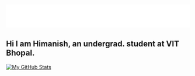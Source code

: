 <img src="https://raw.githubusercontent.com/HimanishM25/HimanishM25/exp/assets/effects.svg" alt="Himanish Mandrekar" />

<h2>Hi I am Himanish, an undergrad. student at VIT Bhopal.</h2>

[![My GitHub Stats](https://github-readme-stats.vercel.app/api/?username=HimanishM25&count_private=true&theme=tokyonight&showicons=true)]()
